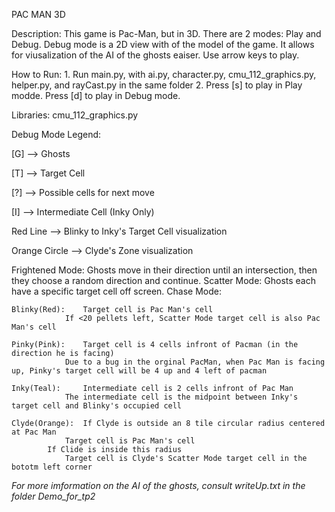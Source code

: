 PAC MAN 3D

Description: 	This game is Pac-Man, but in 3D. There are 2 modes: Play and Debug.
		Debug mode is a 2D view with of the model of the game. It allows
		for viusalization of the AI of the ghosts eaiser. Use arrow keys
		to play.

How to Run:	1. Run main.py, with ai.py, character.py, cmu_112_graphics.py, helper.py, and rayCast.py in the same folder
		2. Press [s] to play in Play modde. Press [d] to play in Debug mode.

Libraries: 	cmu_112_graphics.py

Debug Mode Legend:

[G] 		--> Ghosts

[T] 		--> Target Cell

[?] 		--> Possible cells for next move

[I] 		--> Intermediate Cell (Inky Only)

Red Line 	--> Blinky to Inky's Target Cell visualization

Orange Circle	--> Clyde's Zone visualization

Frightened Mode: Ghosts move in their direction until an intersection, then they choose a random direction and continue.
Scatter Mode: Ghosts each have a specific target cell off screen.
Chase Mode:

	Blinky(Red): 	Target cell is Pac Man's cell
		     	If <20 pellets left, Scatter Mode target cell is also Pac Man's cell

	Pinky(Pink): 	Target cell is 4 cells infront of Pacman (in the direction he is facing)
		     	Due to a bug in the orginal PacMan, when Pac Man is facing up, Pinky's target cell will be 4 up and 4 left of pacman

	Inky(Teal):  	Intermediate cell is 2 cells infront of Pac Man
		     	The intermediate cell is the midpoint between Inky's target cell and Blinky's occupied cell

	Clyde(Orange): 	If Clyde is outside an 8 tile circular radius centered at Pac Man
				Target cell is Pac Man's cell
			If Clide is inside this radius
				Target cell is Clyde's Scatter Mode target cell in the bototm left corner

*For more imformation on the AI of the ghosts, consult writeUp.txt in the folder Demo_for_tp2*


